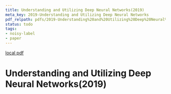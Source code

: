 ```yaml
---
title: Understanding and Utilizing Deep Neural Networks(2019)
meta_key: 2019-Understanding and Utilizing Deep Neural Networks
pdf_relpath: pdfs/2019-Understanding%20and%20Utilizing%20Deep%20Neural%20Networks.pdf
status: todo
tags:
- noisy-label
- paper
---
```


[local pdf](../../../pdfs/2019-Understanding%20and%20Utilizing%20Deep%20Neural%20Networks.pdf)

# Understanding and Utilizing Deep Neural Networks(2019)
